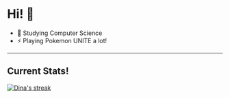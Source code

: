 # Hi! 👋

<!--
**yudin4/yudin4** is a ✨ _special_ ✨ repository because its `README.md` (this file) appears on your GitHub profile.

Here are some ideas to get you started:
-->

- 🔭 Studying Computer Science
- ⚡ Playing Pokemon UNITE a lot!



<hr>

## Current Stats!
 <a href="https://github.com/rhmdin/github-readme-streak-stats">
<img title="🔥 Get streak stats for your profile at git.io/streak-stats" alt="Dina's streak" src="https://github-readme-streak-stats.herokuapp.com/?user=rhmdin&theme=black-ice&hide_border=true&stroke=0000&background=060A0CD0"/>
 </a>
